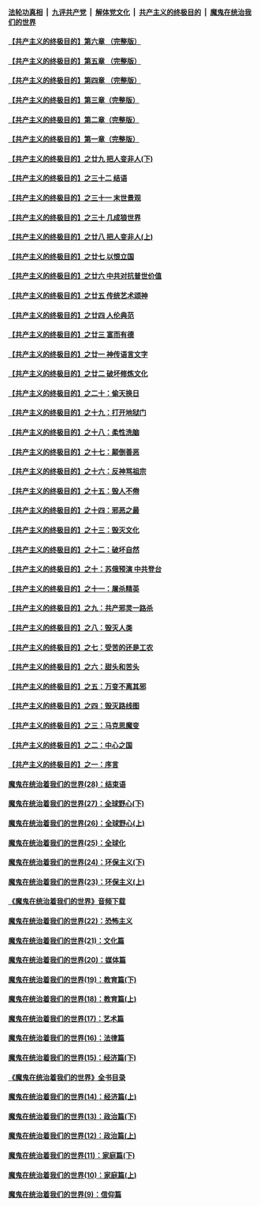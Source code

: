 ####  [法轮功真相](../../../../basic/blob/master/README.md?t=11231639) &nbsp;|&nbsp; [九评共产党](../../../../9ping.md/blob/master/README.md?t=11231639) &nbsp;|&nbsp; [解体党文化](../../../../jtdwh.md/blob/master/README.md?t=11231639)  &nbsp;|&nbsp; [共产主义的终极目的](../../../../gczydzjmd.md/blob/master/README.md?t=11231639) &nbsp;|&nbsp; [魔鬼在统治我们的世界](../../../../mgztzwmdsj.md/blob/master/README.md?t=11231639) 

#### [【共产主义的终极目的】第六章 （完整版）](../pages/nsc422/n11428913.md?t=11231639) 

#### [【共产主义的终极目的】第五章 （完整版）](../pages/nsc422/n11428912.md?t=11231639) 

#### [【共产主义的终极目的】第四章 （完整版）](../pages/nsc422/n11428907.md?t=11231639) 

#### [【共产主义的终极目的】第三章（完整版）](../pages/nsc422/n11428848.md?t=11231639) 

#### [【共产主义的终极目的】第二章（完整版）](../pages/nsc422/n11428831.md?t=11231639) 

#### [【共产主义的终极目的】第一章（完整版）](../pages/nsc422/n11417651.md?t=11231639) 

#### [【共产主义的终极目的】之廿九 把人变非人(下)](../pages/nsc422/n11344140.md?t=11231639) 

#### [【共产主义的终极目的】之三十二 结语](../pages/nsc422/n11360535.md?t=11231639) 

#### [【共产主义的终极目的】之三十一 末世景观](../pages/nsc422/n11351129.md?t=11231639) 

#### [【共产主义的终极目的】之三十 几成狼世界](../pages/nsc422/n11348280.md?t=11231639) 

#### [【共产主义的终极目的】之廿八 把人变非人(上)](../pages/nsc422/n11340492.md?t=11231639) 

#### [【共产主义的终极目的】之廿七 以恨立国](../pages/nsc422/n11336944.md?t=11231639) 

#### [【共产主义的终极目的】之廿六 中共对抗普世价值](../pages/nsc422/n11324785.md?t=11231639) 

#### [【共产主义的终极目的】之廿五 传统艺术颂神](../pages/nsc422/n11296396.md?t=11231639) 

#### [【共产主义的终极目的】之廿四 人伦典范](../pages/nsc422/n11296397.md?t=11231639) 

#### [【共产主义的终极目的】之廿三 富而有德](../pages/nsc422/n11283598.md?t=11231639) 

#### [【共产主义的终极目的】之廿一 神传语言文字](../pages/nsc422/n11263265.md?t=11231639) 

#### [【共产主义的终极目的】之廿二 破坏修炼文化](../pages/nsc422/n11245728.md?t=11231639) 

#### [【共产主义的终极目的】之二十：偷天换日](../pages/nsc422/n11238846.md?t=11231639) 

#### [【共产主义的终极目的】之十九：打开地狱门](../pages/nsc422/n11206376.md?t=11231639) 

#### [【共产主义的终极目的】之十八：柔性洗脑](../pages/nsc422/n11199994.md?t=11231639) 

#### [【共产主义的终极目的】之十七：颠倒善恶](../pages/nsc422/n11179782.md?t=11231639) 

#### [【共产主义的终极目的】之十六：反神骂祖宗](../pages/nsc422/n11166798.md?t=11231639) 

#### [【共产主义的终极目的】之十五：毁人不倦](../pages/nsc422/n11166792.md?t=11231639) 

#### [【共产主义的终极目的】之十四：邪恶之最](../pages/nsc422/n11150249.md?t=11231639) 

#### [【共产主义的终极目的】之十三：毁灭文化](../pages/nsc422/n11135227.md?t=11231639) 

#### [【共产主义的终极目的】之十二：破坏自然](../pages/nsc422/n11135214.md?t=11231639) 

#### [【共产主义的终极目的】之十：苏俄预演 中共登台](../pages/nsc422/n11118424.md?t=11231639) 

#### [【共产主义的终极目的】之十一：屠杀精英](../pages/nsc422/n11118442.md?t=11231639) 

#### [【共产主义的终极目的】之九：共产邪灵一路杀](../pages/nsc422/n11114139.md?t=11231639) 

#### [【共产主义的终极目的】之八：毁灭人类](../pages/nsc422/n11108503.md?t=11231639) 

#### [【共产主义的终极目的】之七：受苦的还是工农](../pages/nsc422/n11101809.md?t=11231639) 

#### [【共产主义的终极目的】之六：甜头和苦头](../pages/nsc422/n11096971.md?t=11231639) 

#### [【共产主义的终极目的】之五：万变不离其邪](../pages/nsc422/n11091285.md?t=11231639) 

#### [【共产主义的终极目的】之四：毁灭路线图](../pages/nsc422/n11086284.md?t=11231639) 

#### [【共产主义的终极目的】之三：马克思魔变](../pages/nsc422/n11061941.md?t=11231639) 

#### [【共产主义的终极目的】之二：中心之国](../pages/nsc422/n11047728.md?t=11231639) 

#### [【共产主义的终极目的】之一：序言](../pages/nsc422/n11086077.md?t=11231639) 

#### [魔鬼在统治着我们的世界(28)：结束语](../pages/nsc422/n10936246.md?t=11231639) 

#### [魔鬼在统治着我们的世界(27)：全球野心(下)](../pages/nsc422/n10928319.md?t=11231639) 

#### [魔鬼在统治着我们的世界(26)：全球野心(上)](../pages/nsc422/n10900318.md?t=11231639) 

#### [魔鬼在统治着我们的世界(25)：全球化](../pages/nsc422/n10788205.md?t=11231639) 

#### [魔鬼在统治着我们的世界(24)：环保主义(下)](../pages/nsc422/n10695307.md?t=11231639) 

#### [魔鬼在统治着我们的世界(23)：环保主义(上)](../pages/nsc422/n10688613.md?t=11231639) 

#### [《魔鬼在统治着我们的世界》音频下载](../pages/nsc422/n10635553.md?t=11231639) 

#### [魔鬼在统治着我们的世界(22)：恐怖主义](../pages/nsc422/n10614727.md?t=11231639) 

#### [魔鬼在统治着我们的世界(21)：文化篇](../pages/nsc422/n10597706.md?t=11231639) 

#### [魔鬼在统治着我们的世界(20)：媒体篇](../pages/nsc422/n10586579.md?t=11231639) 

#### [魔鬼在统治着我们的世界(19)：教育篇(下)](../pages/nsc422/n10564808.md?t=11231639) 

#### [魔鬼在统治着我们的世界(18)：教育篇(上)](../pages/nsc422/n10526970.md?t=11231639) 

#### [魔鬼在统治着我们的世界(17)：艺术篇](../pages/nsc422/n10499093.md?t=11231639) 

#### [魔鬼在统治着我们的世界(16)：法律篇](../pages/nsc422/n10485969.md?t=11231639) 

#### [魔鬼在统治着我们的世界(15)：经济篇(下)](../pages/nsc422/n10469975.md?t=11231639) 

#### [《魔鬼在统治着我们的世界》全书目录](../pages/nsc422/n10464261.md?t=11231639) 

#### [魔鬼在统治着我们的世界(14)：经济篇(上)](../pages/nsc422/n10457370.md?t=11231639) 

#### [魔鬼在统治着我们的世界(13)：政治篇(下)](../pages/nsc422/n10448270.md?t=11231639) 

#### [魔鬼在统治着我们的世界(12)：政治篇(上)](../pages/nsc422/n10444576.md?t=11231639) 

#### [魔鬼在统治着我们的世界(11)：家庭篇(下)](../pages/nsc422/n10440961.md?t=11231639) 

#### [魔鬼在统治着我们的世界(10)：家庭篇(上)](../pages/nsc422/n10435448.md?t=11231639) 

#### [魔鬼在统治着我们的世界(9)：信仰篇](../pages/nsc422/n10432159.md?t=11231639) 

